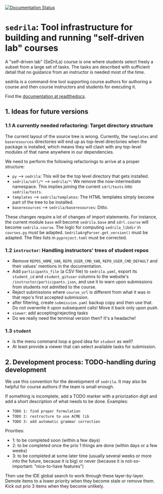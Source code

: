 [![Documentation Status](https://readthedocs.org/projects/sedrila/badge/?version=latest)](https://sedrila.readthedocs.io/en/latest/?badge=latest)

# `sedrila`: Tool infrastructure for building and running "self-driven lab" courses

A "self-driven lab" (SeDriLa) course is one where students select freely 
a subset from a large set of tasks.
The tasks are described with sufficient detail that no guidance from an instructor
is needed most of the time.

sedrila is a command-line tool supporting course authors for authoring a course
and then course instructors and students for executing it.

Find the [documentation at readthedocs](https://sedrila.readthedocs.io).


## 1. Ideas for future versions


### 1.1 A currently needed refactoring: Target directory structure

The current layout of the source tree is wrong.
Currently, the `templates` and `baseresources` directories will end up 
as top-level directories when the package is installed,
which means they will clash with any top-level modules of that name
anywhere in our dependencies.

We need to perform the following refactorings to arrive at a proper structure:

- `py` --> `sedrila`: This will be the top level directory that gets installed.
- `sedrila/sdrl/*` --> `sedrila/*`: We remove the now-intermediate namespace.
  This implies joining the current `sdrl/tests` into `sedrila/tests`.
- `templates` --> `sedrila/templates`: The HTML templates simply become part of the
  tree to be installed.
- `baseresources` --> `sedrila/baseresources`: Ditto.

These changes require a lot of changes of import statements.
For instance, the current module `base` will become `sedrila.base`
and `sdrl.course` will become `sedrila.course`.
The logic for computing `sedrila_libdir` in `courses.py` must be adapted.
`SedrilaArgParser.get_version()` must be adapted.
The files lists in `pyproject.toml` must be corrected.


### 1.2 `instructor`: Handling instructors' trees of student repos

- Remove  `REPOS_HOME_VAR`, `REPO_USER_CMD_VAR`, `REPO_USER_CMD_DEFAULT`
  and their values' mentions in the documentation.
- Add `participants_file` (a CSV file) to `sedrila.yaml`, 
  export its `student_id` and `student_gituser` columns to the website's `/instructor/participants.json`, and 
  use it to warn upon submissions from students not admitted to the course.
- Reject submissions where `course_url` is different from what it was in that repo's first accepted submission.
- after filtering, create `submission.yaml` backup copy and then use that.
  Do not overwrite it upon subsequent calls!
  Move it back only upon push.
- `viewer`: add accepting/rejecting tasks
- Do we really need the terminal version then? It's a headache!


### 1.3 `student`

- Is the menu command loop a good idea for `student` as well?
- At least provide a viewer that can select available tasks for submission.


## 2. Development process: TODO-handling during development

We use this convention for the development of `sedrila`.
It may also be helpful for course authors if the team is small enough.

If something is incomplete, add a TODO marker with a priorization digit and
add a short description of what needs to be done. Examples:
- `TODO 1: find proper formulation`
- `TODO 2: restructure to use ACME lib`
- `TODO 3: add automatic grammar correction`

Priorities:
- 1: to be completed soon (within a few days)
- 2: to be completed once the prio 1 things are done (within days or a few weeks)
- 3: to be completed at some later time (usually several weeks or more into the future,
  because it is big) or never (because it is not-so-important: "nice-to-have features")

Then use the IDE global search to work through these layer-by-layer.
Demote items to a lower priority when they become stale or remove them.
Kick out prio 3 items when they become unlikely.
